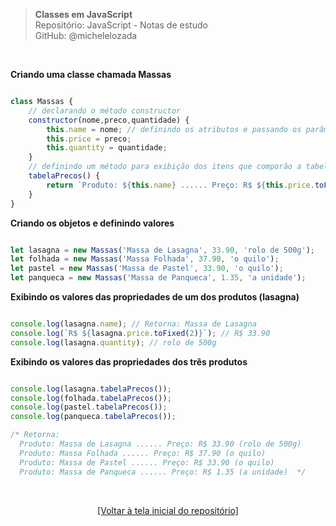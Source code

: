 > **Classes em JavaScript**  
> Repositório: JavaScript - Notas de estudo     
> GitHub: @michelelozada
&nbsp;
     
&nbsp;  

**Criando uma classe chamada Massas**
```js

class Massas {
	// declarando o método constructor 
	constructor(nome,preco,quantidade) {  
		this.name = nome; // definindo os atributos e passando os parâmetros
		this.price = preco;
		this.quantity = quantidade;
	}	
	// definindo um método para exibição dos itens que comporão a tabela
	tabelaPrecos() {
		return `Produto: ${this.name} ...... Preço: R$ ${this.price.toFixed(2)} (${this.quantity})`	
	}	
} 
```

**Criando os objetos e definindo valores**  
```js

let lasagna = new Massas('Massa de Lasagna', 33.90, 'rolo de 500g');
let folhada = new Massas('Massa Folhada', 37.90, 'o quilo');
let pastel = new Massas('Massa de Pastel', 33.90, 'o quilo');
let panqueca = new Massas('Massa de Panqueca', 1.35, 'a unidade');
```

**Exibindo os valores das propriedades de um dos produtos (lasagna)**  
```js

console.log(lasagna.name); // Retorna: Massa de Lasagna
console.log(`R$ ${lasagna.price.toFixed(2)}`); // R$ 33.90
console.log(lasagna.quantity); // rolo de 500g
```

**Exibindo os valores das propriedades dos três produtos**  
```js

console.log(lasagna.tabelaPrecos());
console.log(folhada.tabelaPrecos());
console.log(pastel.tabelaPrecos());
console.log(panqueca.tabelaPrecos());

/* Retorna:
  Produto: Massa de Lasagna ...... Preço: R$ 33.90 (rolo de 500g)
  Produto: Massa Folhada ...... Preço: R$ 37.90 (o quilo)
  Produto: Massa de Pastel ...... Preço: R$ 33.90 (o quilo)
  Produto: Massa de Panqueca ...... Preço: R$ 1.35 (a unidade)  */
```

&nbsp;

<div align="center">
<a href="https://github.com/michelelozada/JavaScript-Study-Notes">[Voltar à tela inicial do repositório]</a>
</div>